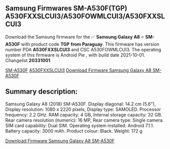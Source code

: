 <h2>Samsung Firmwares SM-A530F(TGP) A530FXXSLCUI3/A530FOWMLCUI3/A530FXXSLCUI3</h2>
Download the Samsung firmware for the ✅ <strong>Samsung Galaxy A8 </strong> ⭐ <strong>SM-A530F</strong> with product code <strong>TGP</strong> <strong> from Paraguay</strong>. This firmware has version number PDA <strong>A530FXXSLCUI3</strong> and CSC A530FOWMLCUI3. The operating system of this firmware is Android Pie , with build date 2021-10-01. Changelist <strong>20331001</strong>.


[SM-A530F](https://samfirm.shop/samsung/model/SM-A530F)
[A530FXXSLCUI3](https://samfirm.shop/samsung/pda/A530FXXSLCUI3)
[Download Firmware Samsung Galaxy A8 SM-A530F](https://samfirm.shop/samsung/firmware/461634)
<h2>Summary description:</h2>
<p>Samsung Galaxy A8 (2018) SM-A530F. Display diagonal: 14.2 cm (5.6"), Display resolution: 1080 x 2220 pixels, Display type: SAMOLED. Processor frequency: 2.2 GHz. RAM capacity: 4 GB, Internal storage capacity: 32 GB. Rear camera resolution (numeric): 16 MP, Rear camera type: Single camera. SIM card capability: Dual SIM. Operating system installed: Android 7.1.1. Battery capacity: 3000 mAh. Product colour: Black. Weight: 172 g</p>


[Download Firmware Samsung Galaxy A8 SM-A530F](https://samfirm.shop/samsung/firmware/461634)
